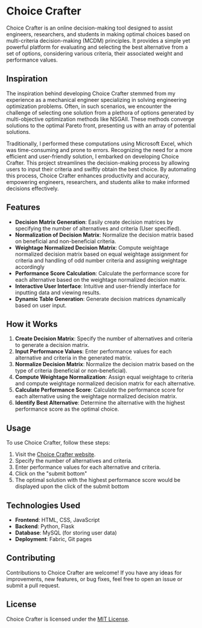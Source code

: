 # Choice Crafter

Choice Crafter is an online decision-making tool designed to assist engineers, researchers, and students in making optimal choices based on multi-criteria decision-making (MCDM) principles. It provides a simple yet powerful platform for evaluating and selecting the best alternative from a set of options, considering various criteria, their associated weight and performance values.
## Inspiration
The inspiration behind developing Choice Crafter stemmed from my experience as a mechanical engineer specializing in solving engineering optimization problems. Often, in such scenarios, we encounter the challenge of selecting one solution from a plethora of options generated by multi-objective optimization methods like NSGAII. These methods converge solutions to the optimal Pareto front, presenting us with an array of potential solutions.

Traditionally, I performed these computations using Microsoft Excel, which was time-consuming and prone to errors. Recognizing the need for a more efficient and user-friendly solution, I embarked on developing Choice Crafter. This project streamlines the decision-making process by allowing users to input their criteria and swiftly obtain the best choice. By automating this process, Choice Crafter enhances productivity and accuracy, empowering engineers, researchers, and students alike to make informed decisions effectively.

## Features

- **Decision Matrix Generation**: Easily create decision matrices by specifying the number of alternatives and criteria (User specified).
- **Normalization of Decision Matrix**: Normalize the decision matrix based on beneficial and non-beneficial criteria.
- **Weightage Normalized Decision Matrix**: Compute weightage normalized decision matrix based on equal weightage assignment for criteria and handling of odd number criteria and assigning weightage accordingly
- **Performance Score Calculation**: Calculate the performance score for each alternative based on the weightage normalized decision matrix.
- **Interactive User Interface**: Intuitive and user-friendly interface for inputting data and viewing results.
- **Dynamic Table Generation**: Generate decision matrices dynamically based on user input.

## How it Works

1. **Create Decision Matrix**: Specify the number of alternatives and criteria to generate a decision matrix.
2. **Input Performance Values**: Enter performance values for each alternative and criteria in the generated matrix.
3. **Normalize Decision Matrix**: Normalize the decision matrix based on the type of criteria (beneficial or non-beneficial).
4. **Compute Weightage Normalization**: Assign equal weightage to criteria and compute weightage normalized decision matrix for each alternative.
5. **Calculate Performance Score**: Calculate the performance score for each alternative using the weightage normalized decision matrix.
6. **Identify Best Alternative**: Determine the alternative with the highest performance score as the optimal choice.

## Usage

To use Choice Crafter, follow these steps:

1. Visit the [Choice Crafter website](https://your-choice-crafter-website.com).
2. Specify the number of alternatives and criteria.
3. Enter performance values for each alternative and criteria.
4. Click on the "submit bottom" 
5. The optimal solution with the highest performance score would be displayed upon the click of the submit bottom

## Technologies Used

- **Frontend**: HTML, CSS, JavaScript
- **Backend**: Python, Flask
- **Database**: MySQL (for storing user data)
- **Deployment**: Fabric, Git pages

## Contributing

Contributions to Choice Crafter are welcome! If you have any ideas for improvements, new features, or bug fixes, feel free to open an issue or submit a pull request.

## License

Choice Crafter is licensed under the [MIT License](LICENSE).
